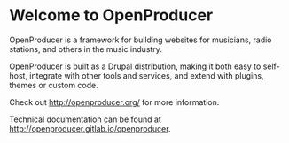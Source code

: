 Welcome to OpenProducer
=======================

OpenProducer is a framework for building websites for musicians, radio stations, and others in the music industry.

OpenProducer is built as a Drupal distribution, making it both easy to self-host, integrate with other tools and services, and extend with plugins, themes or custom code.

Check out http://openproducer.org/ for more information.

Technical documentation can be found at http://openproducer.gitlab.io/openproducer.
